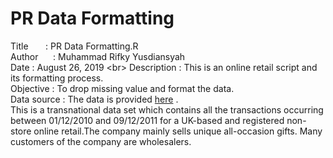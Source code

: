 # PR Data Formatting


Title&nbsp;&nbsp;&nbsp;&nbsp;&nbsp;&nbsp;&nbsp;: PR Data Formatting.R <br />
Author&nbsp;&nbsp;&nbsp;&nbsp;&nbsp;&nbsp;: Muhammad Rifky Yusdiansyah <br />
Date        : August 26, 2019 <br\>
Description : This is an online retail script and its formatting process. <br />
Objective   : To drop missing value and format the data. <br />
Data source : The data is provided [here](https://archive.ics.uci.edu/ml/datasets/online+retail) \. <br />
           This is a transnational data set which contains all the transactions occurring between 01/12/2010 and 09/12/2011 for a UK-based and registered non-store online retail.The company mainly sells unique all-occasion gifts. Many customers of the company are wholesalers.